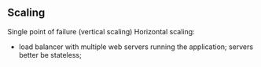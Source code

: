 ## Scaling

Single point of failure (vertical scaling)
Horizontal scaling:
* load balancer with multiple web servers running the application; servers better be stateless;
